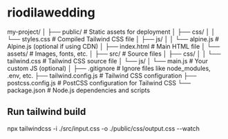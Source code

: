 # riodilawedding

my-project/
│
├── public/                     # Static assets for deployment
│   ├── css/
│   │   └── styles.css          # Compiled Tailwind CSS file
│   ├── js/
│   │   └── alpine.js           # Alpine.js (optional if using CDN)
│   ├── index.html              # Main HTML file
│   └── assets/                 # Images, fonts, etc.
│
├── src/                        # Source files
│   ├── css/
│   │   └── tailwind.css        # Tailwind CSS source file
│   └── js/
│       └── main.js             # Your custom JS (optional)
│
├── .gitignore                  # Ignore files like node_modules, .env, etc.
├── tailwind.config.js          # Tailwind CSS configuration
├── postcss.config.js           # PostCSS configuration for Tailwind CSS
└── package.json                # Node.js dependencies and scripts

## Run tailwind build
npx tailwindcss -i ./src/input.css -o ./public/css/output.css --watch
